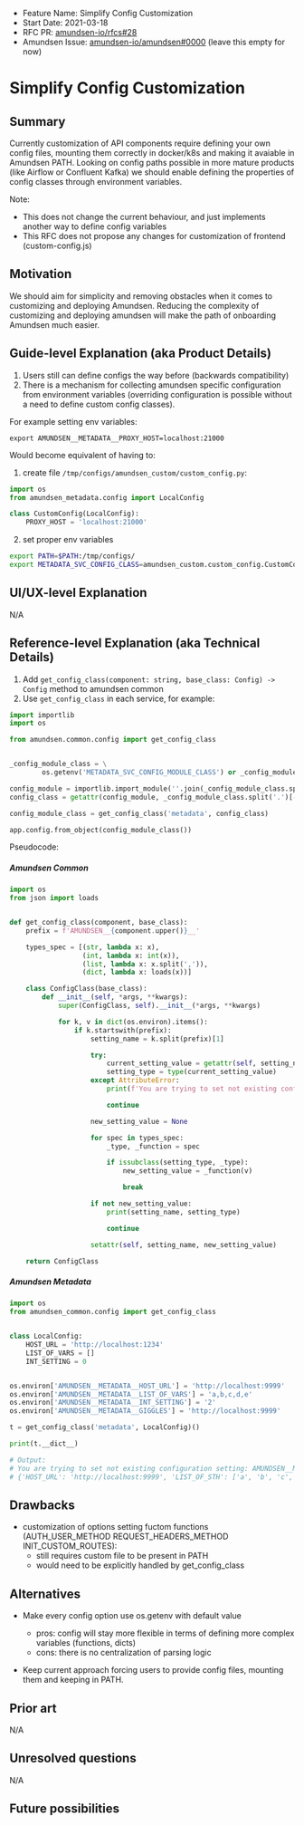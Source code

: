 - Feature Name: Simplify Config Customization
- Start Date: 2021-03-18
- RFC PR: [amundsen-io/rfcs#28](https://github.com/amundsen-io/rfcs/pull/28)
- Amundsen Issue: [amundsen-io/amundsen#0000](https://github.com/amundsen-io/amundsen/issues/0000) (leave this empty for now)

# Simplify Config Customization

## Summary

Currently customization of API components require defining your own config files, mounting them correctly in docker/k8s and making it avaiable in Amundsen PATH.
Looking on config paths possible in more mature products (like Airflow or Confluent Kafka) we should enable defining the properties of config classes through environment variables.

Note: 
- This does not change the current behaviour, and just implements another way to define config variables
- This RFC does not propose any changes for customization of frontend (custom-config.js)

## Motivation

We should aim for simplicity and removing obstacles when it comes to customizing and deploying Amundsen. Reducing the complexity of customizing and deploying amundsen will 
make the path of onboarding Amundsen much easier. 

## Guide-level Explanation (aka Product Details)

1. Users still can define configs the way before (backwards compatibility)
2. There is a mechanism for collecting amundsen specific configuration from environment variables (overriding configuration is possible without a need to define custom config classes).

For example setting env variables:

```shell script
export AMUNDSEN__METADATA__PROXY_HOST=localhost:21000
```

Would become equivalent of having to:

1. create file `/tmp/configs/amundsen_custom/custom_config.py`:
```python
import os
from amundsen_metadata.config import LocalConfig

class CustomConfig(LocalConfig):
    PROXY_HOST = 'localhost:21000'
```

2. set proper env variables

```bash script
export PATH=$PATH:/tmp/configs/
export METADATA_SVC_CONFIG_CLASS=amundsen_custom.custom_config.CustomConfig
```

## UI/UX-level Explanation

N/A

## Reference-level Explanation (aka Technical Details)

1. Add `get_config_class(component: string, base_class: Config) -> Config` method to amundsen common
2. Use `get_config_class` in each service, for example:

```python
import importlib
import os

from amundsen.common.config import get_config_class


_config_module_class = \
        os.getenv('METADATA_SVC_CONFIG_MODULE_CLASS') or _config_module_class

config_module = importlib.import_module(''.join(_config_module_class.split('.')[:-1]))
config_class = getattr(config_module, _config_module_class.split('.')[-1])

config_module_class = get_config_class('metadata', config_class)

app.config.from_object(config_module_class())
``` 

Pseudocode:

##### Amundsen Common

```python
import os
from json import loads


def get_config_class(component, base_class):
    prefix = f'AMUNDSEN__{component.upper()}__'

    types_spec = [(str, lambda x: x),
                  (int, lambda x: int(x)),
                  (list, lambda x: x.split(',')),
                  (dict, lambda x: loads(x))]

    class ConfigClass(base_class):
        def __init__(self, *args, **kwargs):
            super(ConfigClass, self).__init__(*args, **kwargs)

            for k, v in dict(os.environ).items():
                if k.startswith(prefix):
                    setting_name = k.split(prefix)[1]

                    try:
                        current_setting_value = getattr(self, setting_name)
                        setting_type = type(current_setting_value)
                    except AttributeError:
                        print(f'You are trying to set not existing configuration setting: {k}')

                        continue

                    new_setting_value = None

                    for spec in types_spec:
                        _type, _function = spec

                        if issubclass(setting_type, _type):
                            new_setting_value = _function(v)

                            break

                    if not new_setting_value:
                        print(setting_name, setting_type)

                        continue

                    setattr(self, setting_name, new_setting_value)

    return ConfigClass
```

##### Amundsen Metadata

```python
import os
from amundsen_common.config import get_config_class


class LocalConfig:
    HOST_URL = 'http://localhost:1234'
    LIST_OF_VARS = []
    INT_SETTING = 0


os.environ['AMUNDSEN__METADATA__HOST_URL'] = 'http://localhost:9999'
os.environ['AMUNDSEN__METADATA__LIST_OF_VARS'] = 'a,b,c,d,e'
os.environ['AMUNDSEN__METADATA__INT_SETTING'] = '2'
os.environ['AMUNDSEN__METADATA__GIGGLES'] = 'http://localhost:9999'

t = get_config_class('metadata', LocalConfig)()

print(t.__dict__)

# Output:
# You are trying to set not existing configuration setting: AMUNDSEN__METADATA__GIGGLES
# {'HOST_URL': 'http://localhost:9999', 'LIST_OF_STH': ['a', 'b', 'c', 'd', 'e'], 'SETTING_INT': 2}
```

## Drawbacks

- customization of options setting fuctom functions (AUTH_USER_METHOD REQUEST_HEADERS_METHOD INIT_CUSTOM_ROUTES):
    - still requires custom file to be present in PATH
    - would need to be explicitly handled by get_config_class

## Alternatives

- Make every config option use os.getenv with default value
    - pros: config will stay more flexible in terms of defining more complex variables (functions, dicts)
    - cons: there is no centralization of parsing logic

- Keep current approach forcing users to provide config files, mounting them and keeping in PATH.

## Prior art

N/A

## Unresolved questions

N/A

## Future possibilities

